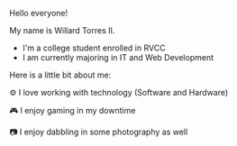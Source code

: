 Hello everyone!

My name is Willard Torres II.

- I'm a college student enrolled in RVCC
- I am currently majoring in IT and Web Development 

Here is a little bit about me:

  ⚙️  I love working with technology (Software and Hardware) 
  
  🎮  I enjoy gaming in my downtime
  
  📷  I enjoy dabbling in some photography as well
  
